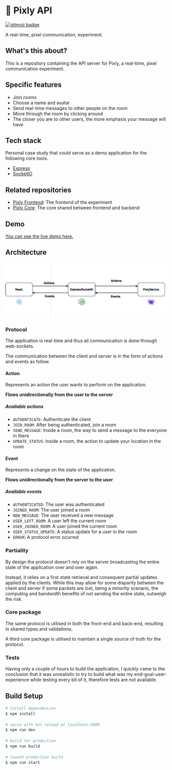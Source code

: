 # 👾 Pixly API

[![gitmoji badge](https://img.shields.io/badge/gitmoji-%20😜%20😍-FFDD67.svg?style=flat-square)](https://github.com/carloscuesta/gitmoji)

A real-time, pixel communication, experiment.

## What's this about?

This is a repository containing the API server for Pixly, a real-time, pixel communication experiment.

## Specific features

- Join rooms
- Choose a name and avatar
- Send real-time messages to other people on the room
- Move through the room by clicking around
- The closer you are to other users, the more emphasis your message will have

## Tech stack

Personal case study that could serve as a demo application for the following core tools.

- [Express](https://expressjs.com/)
- [SocketIO](https://socket.io/)

## Related repositories

- [Pixly Frontend](https://expressjs.com/): The frontend of the experiment
- [Pixly Core](https://socket.io/): The core shared between frontend and backend

## Demo

[You can see the live demo here.](https://pixly.ws)

## Architecture

![Architecture](architecture.png?raw=true "Architecture")

### Protocol

The application is real-time and thus all communication is done through web-sockets.

The communication between the client and server is in the form of actions and events as follow.

#### Action

Represents an action the user wants to perform on the application.

**Flows unidirectionally from the user to the server**

##### Available actions

- `AUTHENTICATE`: Authenticate the client
- `JOIN_ROOM`: After being authenticated, join a room
- `SEND_MESSAGE`: Inside a room, the way to send a message to the everyone in there
- `UPDATE_STATUS`: Inside a room, the action to update your location in the room

#### Event

Represents a change on the state of the application.

**Flows unidirectionally from the server to the user**

##### Available events

- `AUTHENTICATED`: The user was authenticated
- `JOINED_ROOM`: The user joined a room
- `NEW_MESSAGE`: The user received a new message
- `USER_LEFT_ROOM`: A user left the current room
- `USER_JOINED_ROOM`: A user joined the current room
- `USER_STATUS_UPDATE`: A status update for a user in the room
- `ERROR`: A protocol error ocurred

### Partiality

By design the protocol doesn't rely on the server broadcasting the entire state of the application over and over again.

Instead, it relies on a first state retrieval and consequent partial updates applied by the clients. While this may allow for some disparity between the client and server if some packets are lost, being a minority scenario, the computing and bandwidth benefits of not sending the entire state, outweigh the risk.

### Core package

The same protocol is utilised in both the front-end and back-end, resulting in shared types and validations.

A third core package is utilised to maintain a single source of truth for the protocol.

### Tests

Having only a couple of hours to build the application, I quickly came to the conclusion that it was unrealistic to try to build what was my end-goal-user-experience while testing every bit of it, therefore tests are not available.

## Build Setup

```bash
# install dependencies
$ npm install

# serve with hot reload at localhost:3000
$ npm run dev

# build for production
$ npm run build

# launch production build
$ npm run start
```
